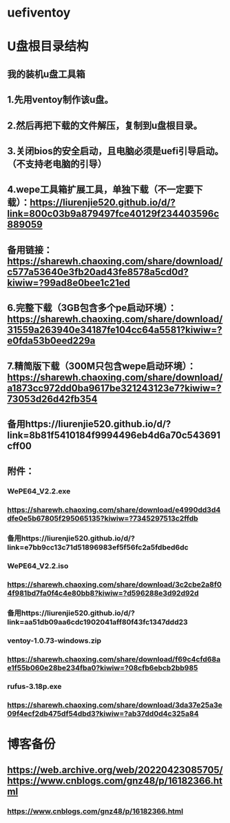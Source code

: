 # uefiventoy

# U盘根目录结构

## 我的装机u盘工具箱

## 1.先用ventoy制作该u盘。

## 2.然后再把下载的文件解压，复制到u盘根目录。

## 3.关闭bios的安全启动，且电脑必须是uefi引导启动。（不支持老电脑的引导）

## 4.wepe工具箱扩展工具，单独下载（不一定要下载）：https://liurenjie520.github.io/d/?link=800c03b9a879497fce40129f234403596c889059  

## 备用链接：https://sharewh.chaoxing.com/share/download/c577a53640e3fb20ad43fe8578a5cd0d?kiwiw=?99ad8e0bee1c21ed

 

## 6.完整下载（3GB包含多个pe启动环境）：https://sharewh.chaoxing.com/share/download/31559a263940e34187fe104cc64a5581?kiwiw=?e0fda53b0eed229a

 

## 7.精简版下载（300M只包含wepe启动环境）：https://sharewh.chaoxing.com/share/download/a1873cc972dd0ba9617be321243123e7?kiwiw=?73053d26d42fb354

## 备用https://liurenjie520.github.io/d/?link=8b81f5410184f9994496eb4d6a70c543691cff00

 

## 附件：

### WePE64_V2.2.exe
### https://sharewh.chaoxing.com/share/download/e4990dd3d4dfe0e5b67805f295065135?kiwiw=?7345297513c2ffdb
### 备用https://liurenjie520.github.io/d/?link=e7bb9cc13c71d51896983ef5f56fc2a5fdbed6dc
 
### WePE64_V2.2.iso
### https://sharewh.chaoxing.com/share/download/3c2cbe2a8f04f981bd7fa0f4c4e80bb8?kiwiw=?d596288e3d92d92d
### 备用https://liurenjie520.github.io/d/?link=aa51db09aa6cdc1902041aff80f43fc1347ddd23
 
 
### ventoy-1.0.73-windows.zip
### https://sharewh.chaoxing.com/share/download/f69c4cfd68ae1f55b060e28be234fba0?kiwiw=?08cfb6ebcb2bb985
 
 
### rufus-3.18p.exe
### https://sharewh.chaoxing.com/share/download/3da37e25a3e09f4ecf2db475df54dbd3?kiwiw=?ab37dd0d4c325a84

# 博客备份
## https://web.archive.org/web/20220423085705/https://www.cnblogs.com/gnz48/p/16182366.html
### https://www.cnblogs.com/gnz48/p/16182366.html
